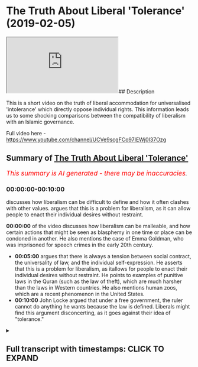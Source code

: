 # The Truth About Liberal 'Tolerance' (2019-02-05)

<iframe loading='lazy' allow='autoplay' src='https://www.youtube.com/embed/3cc8SyDc3WI'></iframe>## Description

This is a short video on the truth of liberal accommodation for universalised 'intolerance' which directly oppose individual rights. This information leads us to some shocking comparisons between the compatibility of liberalism with an Islamic governance.

Full video here -https://www.youtube.com/channel/UCVe9scgFCo97IEWj0I37Ozg

## Summary of [The Truth About Liberal 'Tolerance'](https://www.youtube.com/watch?v=3cc8SyDc3WI)


*<span style="color:red; font-size:125%">This summary is AI generated - there may be inaccuracies</span>. [](/)*

### <a onclick="modifyYTiframeseektime('0')">00:00:00-00:10:00</a>

 discusses how liberalism can be difficult to define and how it often clashes with other values. argues that this is a problem for liberalism, as it can allow people to enact their individual desires without restraint.

**<a onclick="modifyYTiframeseektime('0')">00:00:00</a>** of the video discusses how liberalism can be malleable, and how certain actions that might be seen as blasphemy in one time or place can be condoned in another. He also mentions the case of Emma Goldman, who was imprisoned for speech crimes in the early 20th century.
* **<a onclick="modifyYTiframeseektime('300')">00:05:00</a>** argues that there is always a tension between social contract, the universality of law, and the individual self-expression. He asserts that this is a problem for liberalism, as itallows for people to enact their individual desires without restraint. He points to examples of punitive laws in the Quran (such as the law of theft), which are much harsher than the laws in Western countries. He also mentions human zoos, which are a recent phenomenon in the United States.
* **<a onclick="modifyYTiframeseektime('600')">00:10:00</a>** John Locke argued that under a free government, the ruler cannot do anything he wants because the law is defined. Liberals might find this argument disconcerting, as it goes against their idea of "tolerance."

<details><summary><h2>Full transcript with timestamps: CLICK TO EXPAND</h2></summary>

<a onclick="modifyYTiframeseektime('0')">0:00:00</a> not kind of saw that the state  
<a onclick="modifyYTiframeseektime('1')">0:00:01</a> guarantees security so if there's no  
<a onclick="modifyYTiframeseektime('4')">0:00:04</a> freedoms and security without state so  
<a onclick="modifyYTiframeseektime('6')">0:00:06</a> if there are any ideas or beliefs that  
<a onclick="modifyYTiframeseektime('9')">0:00:09</a> could potentially threaten the stability  
<a onclick="modifyYTiframeseektime('11')">0:00:11</a> of the state then that'sthat's a good  
<a onclick="modifyYTiframeseektime('13')">0:00:13</a> reason to limit and prevent people from  
<a onclick="modifyYTiframeseektime('17')">0:00:17</a> from holding those ideas and he also  
<a onclick="modifyYTiframeseektime('20')">0:00:20</a> mentioned and you were correct when you  
<a onclick="modifyYTiframeseektime('22')">0:00:22</a> mention about Mohammed ins right so he  
<a onclick="modifyYTiframeseektime('24')">0:00:24</a> said that Mohammed ins don't have a  
<a onclick="modifyYTiframeseektime('26')">0:00:26</a> claim for toleration as we've got the  
<a onclick="modifyYTiframeseektime('27')">0:00:27</a> court here actually yeah if you can read  
<a onclick="modifyYTiframeseektime('30')">0:00:30</a> out the exact quote so that people I've  
<a onclick="modifyYTiframeseektime('32')">0:00:32</a> got the one for atheism though yeah  
<a onclick="modifyYTiframeseektime('33')">0:00:33</a> it says here those those are not at all  
<a onclick="modifyYTiframeseektime('37')">0:00:37</a> to be tolerated who deny the being of a  
<a onclick="modifyYTiframeseektime('39')">0:00:39</a> God promises covenants and and oaths  
<a onclick="modifyYTiframeseektime('43')">0:00:43</a> which are the bonds of human society can  
<a onclick="modifyYTiframeseektime('46')">0:00:46</a> have a can have no hold upon an atheist  
<a onclick="modifyYTiframeseektime('48')">0:00:48</a> yeah  
<a onclick="modifyYTiframeseektime('49')">0:00:49</a> he says the to the taking away of God  
<a onclick="modifyYTiframeseektime('52')">0:00:52</a> though but even in thought dissolves all  
<a onclick="modifyYTiframeseektime('55')">0:00:55</a> besides also those that by their atheism  
<a onclick="modifyYTiframeseektime('59')">0:00:59</a> undermined and destroy all religion can  
<a onclick="modifyYTiframeseektime('61')">0:01:01</a> have no pretense of religion whereupon  
<a onclick="modifyYTiframeseektime('63')">0:01:03</a> to challenge the privilege of toleration  
<a onclick="modifyYTiframeseektime('65')">0:01:05</a> yeah so clearly I mean this is joy once  
<a onclick="modifyYTiframeseektime('69')">0:01:09</a> again John look he's opposing I actually  
<a onclick="modifyYTiframeseektime('74')">0:01:14</a> know what iíve got the I have the quotes  
<a onclick="modifyYTiframeseektime('77')">0:01:17</a> here actually and this is in I think  
<a onclick="modifyYTiframeseektime('80')">0:01:20</a> took a chapter 20 of us yeah there you  
<a onclick="modifyYTiframeseektime('82')">0:01:22</a> go  
<a onclick="modifyYTiframeseektime('82')">0:01:22</a> so he says I'll try to kind of I'll just  
<a onclick="modifyYTiframeseektime('85')">0:01:25</a> talk about the Muslim side of it so he  
<a onclick="modifyYTiframeseektime('86')">0:01:26</a> talks about he alludes to Catholics and  
<a onclick="modifyYTiframeseektime('89')">0:01:29</a> then he says and this probably sounds  
<a onclick="modifyYTiframeseektime('92')">0:01:32</a> like some Islamic folks today right he  
<a onclick="modifyYTiframeseektime('94')">0:01:34</a> says it is ridiculous for anyone to  
<a onclick="modifyYTiframeseektime('96')">0:01:36</a> profess himself to be a muhammad in'  
<a onclick="modifyYTiframeseektime('98')">0:01:38</a> only in his religion but in everything  
<a onclick="modifyYTiframeseektime('100')">0:01:40</a> else a faithful subject to a christian  
<a onclick="modifyYTiframeseektime('103')">0:01:43</a> magistrate which bases government whilst  
<a onclick="modifyYTiframeseektime('106')">0:01:46</a> at the same time he acknowledges himself  
<a onclick="modifyYTiframeseektime('108')">0:01:48</a> bound to yield a bit blind obedience to  
<a onclick="modifyYTiframeseektime('111')">0:01:51</a> the mufti of constantinople who himself  
<a onclick="modifyYTiframeseektime('114')">0:01:54</a> is entirely obedient to the ottoman  
<a onclick="modifyYTiframeseektime('116')">0:01:56</a> emperor basically the caliph and frames  
<a onclick="modifyYTiframeseektime('119')">0:01:59</a> the feigned Oracle's or columns of the  
<a onclick="modifyYTiframeseektime('121')">0:02:01</a> identities what hook misses Oracle's but  
<a onclick="modifyYTiframeseektime('123')">0:02:03</a> it means outcome of that religion  
<a onclick="modifyYTiframeseektime('126')">0:02:06</a> according to his pleasure pleasure  
<a onclick="modifyYTiframeseektime('127')">0:02:07</a> and this muhammad in living amongst  
<a onclick="modifyYTiframeseektime('129')">0:02:09</a> Christians would yet more apparently  
<a onclick="modifyYTiframeseektime('131')">0:02:11</a> renounced their government if he  
<a onclick="modifyYTiframeseektime('133')">0:02:13</a> acknowledged  
<a onclick="modifyYTiframeseektime('134')">0:02:14</a> the same person to be head of his church  
<a onclick="modifyYTiframeseektime('136')">0:02:16</a> who is the supreme magistrate in the  
<a onclick="modifyYTiframeseektime('138')">0:02:18</a> state  
<a onclick="modifyYTiframeseektime('138')">0:02:18</a> so basically Muslims can't be trusted  
<a onclick="modifyYTiframeseektime('143')">0:02:23</a> yes because they're the the head of  
<a onclick="modifyYTiframeseektime('146')">0:02:26</a> their religion or their leader is the  
<a onclick="modifyYTiframeseektime('149')">0:02:29</a> Caliph it isn't the leader of the  
<a onclick="modifyYTiframeseektime('151')">0:02:31</a> Christian State they live in the  
<a onclick="modifyYTiframeseektime('153')">0:02:33</a> conflict of interest yes which is why  
<a onclick="modifyYTiframeseektime('155')">0:02:35</a> he's argues that it is ridiculous just  
<a onclick="modifyYTiframeseektime('158')">0:02:38</a> to think that we should only that with  
<a onclick="modifyYTiframeseektime('161')">0:02:41</a> that Muslim can only be can only be a  
<a onclick="modifyYTiframeseektime('164')">0:02:44</a> Muslim in a spiritual aspect and not in  
<a onclick="modifyYTiframeseektime('166')">0:02:46</a> a political aspect - right so it shows  
<a onclick="modifyYTiframeseektime('169')">0:02:49</a> you I'm intrigued the extent to which  
<a onclick="modifyYTiframeseektime('170')">0:02:50</a> liberalism is malleable from the inside  
<a onclick="modifyYTiframeseektime('174')">0:02:54</a> and elastic if you like is all from from  
<a onclick="modifyYTiframeseektime('177')">0:02:57</a> it's very fun outside because obviously  
<a onclick="modifyYTiframeseektime('180')">0:03:00</a> here if toleration can be stretched  
<a onclick="modifyYTiframeseektime('183')">0:03:03</a> according to public good and community  
<a onclick="modifyYTiframeseektime('187')">0:03:07</a> interest and social interest to this  
<a onclick="modifyYTiframeseektime('189')">0:03:09</a> extent then to what extent is liberalism  
<a onclick="modifyYTiframeseektime('192')">0:03:12</a> in fact individualistic in this in the  
<a onclick="modifyYTiframeseektime('194')">0:03:14</a> sense I claims to be you know it's it's  
<a onclick="modifyYTiframeseektime('197')">0:03:17</a> gonna be as we would call HD handy right  
<a onclick="modifyYTiframeseektime('199')">0:03:19</a> yeah I got something from Miller so I  
<a onclick="modifyYTiframeseektime('201')">0:03:21</a> know we're kind of skipping 200 years  
<a onclick="modifyYTiframeseektime('203')">0:03:23</a> it's all right  
<a onclick="modifyYTiframeseektime('204')">0:03:24</a> but this is what I found quite just  
<a onclick="modifyYTiframeseektime('205')">0:03:25</a> interesting I mean I'm not sure once  
<a onclick="modifyYTiframeseektime('210')">0:03:30</a> again I think I was talking to you about  
<a onclick="modifyYTiframeseektime('211')">0:03:31</a> this before but I'm not sure if this is  
<a onclick="modifyYTiframeseektime('214')">0:03:34</a> authentic or not so I have to put as a  
<a onclick="modifyYTiframeseektime('216')">0:03:36</a> big caveat in before I read this out but  
<a onclick="modifyYTiframeseektime('218')">0:03:38</a> he's talking about blasphemy sure and  
<a onclick="modifyYTiframeseektime('220')">0:03:40</a> blasphemy laws and he says yeah if such  
<a onclick="modifyYTiframeseektime('222')">0:03:42</a> prosecutions be necessary for the  
<a onclick="modifyYTiframeseektime('224')">0:03:44</a> well-being of the community  
<a onclick="modifyYTiframeseektime('225')">0:03:45</a> if the prosperity of England requires  
<a onclick="modifyYTiframeseektime('228')">0:03:48</a> that some martyrs should be made by the  
<a onclick="modifyYTiframeseektime('230')">0:03:50</a> religion for which so many have been  
<a onclick="modifyYTiframeseektime('232')">0:03:52</a> made in former times then by all means  
<a onclick="modifyYTiframeseektime('235')">0:03:55</a> let them continue and be multiplied and  
<a onclick="modifyYTiframeseektime('237')">0:03:57</a> let Christianity which benefits the  
<a onclick="modifyYTiframeseektime('239')">0:03:59</a> country in so many other ways also  
<a onclick="modifyYTiframeseektime('241')">0:04:01</a> benefit by the sacrifice of its own  
<a onclick="modifyYTiframeseektime('243')">0:04:03</a> character for mercy toleration and  
<a onclick="modifyYTiframeseektime('244')">0:04:04</a> consistency it is however worth well  
<a onclick="modifyYTiframeseektime('247')">0:04:07</a> worth considering whether we will be  
<a onclick="modifyYTiframeseektime('249')">0:04:09</a> reduced to style Emma so otherwise here  
<a onclick="modifyYTiframeseektime('250')">0:04:10</a> I'm not sure once again up as a caveat  
<a onclick="modifyYTiframeseektime('253')">0:04:13</a> I'm not sure to what extent this is  
<a onclick="modifyYTiframeseektime('255')">0:04:15</a> accurate but what Mills seems to be  
<a onclick="modifyYTiframeseektime('257')">0:04:17</a> indicating here as well once again fast  
<a onclick="modifyYTiframeseektime('260')">0:04:20</a> wording a hundred fifty years or 200  
<a onclick="modifyYTiframeseektime('261')">0:04:21</a> years or whatever it may be is that  
<a onclick="modifyYTiframeseektime('264')">0:04:24</a> there are certain things  
<a onclick="modifyYTiframeseektime('266')">0:04:26</a> that society are unacceptable and  
<a onclick="modifyYTiframeseektime('268')">0:04:28</a> therefore should be universalized in law  
<a onclick="modifyYTiframeseektime('272')">0:04:32</a> and and those things would then be used  
<a onclick="modifyYTiframeseektime('276')">0:04:36</a> to curtail human interaction and liberty  
<a onclick="modifyYTiframeseektime('279')">0:04:39</a> if you like from an individual I got one  
<a onclick="modifyYTiframeseektime('281')">0:04:41</a> more example of looking at this because  
<a onclick="modifyYTiframeseektime('284')">0:04:44</a> this could be contested manuscript right  
<a onclick="modifyYTiframeseektime('286')">0:04:46</a> but in page 166 on Liberty very famous  
<a onclick="modifyYTiframeseektime('294')">0:04:54</a> book he basically John Stuart Mill talks  
<a onclick="modifyYTiframeseektime('298')">0:04:58</a> about certain acts which are done  
<a onclick="modifyYTiframeseektime('300')">0:05:00</a> publicly and not acceptable and he talks  
<a onclick="modifyYTiframeseektime('303')">0:05:03</a> of you know potentially like for example  
<a onclick="modifyYTiframeseektime('306')">0:05:06</a> about like a husband wife having sex  
<a onclick="modifyYTiframeseektime('309')">0:05:09</a> Marshall if he talks about himself life  
<a onclick="modifyYTiframeseektime('311')">0:05:11</a> but is from a second resource to maybe a  
<a onclick="modifyYTiframeseektime('314')">0:05:14</a> husband wife having sex in public right  
<a onclick="modifyYTiframeseektime('315')">0:05:15</a> so this kind of thing sex in public is  
<a onclick="modifyYTiframeseektime('318')">0:05:18</a> an unacceptable offense  
<a onclick="modifyYTiframeseektime('321')">0:05:21</a> according to even I think law today its  
<a onclick="modifyYTiframeseektime('324')">0:05:24</a> public yes yes it's not lawful  
<a onclick="modifyYTiframeseektime('325')">0:05:25</a> percentage guys even though you might  
<a onclick="modifyYTiframeseektime('327')">0:05:27</a> think it's not in by some people's  
<a onclick="modifyYTiframeseektime('329')">0:05:29</a> antics we hear about on the news and so  
<a onclick="modifyYTiframeseektime('331')">0:05:31</a> on but no it's generally prohibited it's  
<a onclick="modifyYTiframeseektime('332')">0:05:32</a> prohibited yeah that kind of thing so if  
<a onclick="modifyYTiframeseektime('335')">0:05:35</a> there is something which can be  
<a onclick="modifyYTiframeseektime('336')">0:05:36</a> universalized in law and enshrined in  
<a onclick="modifyYTiframeseektime('340')">0:05:40</a> law in such a way as would prevent human  
<a onclick="modifyYTiframeseektime('343')">0:05:43</a> beings from enacting their kind of  
<a onclick="modifyYTiframeseektime('346')">0:05:46</a> individual or doing what they want to do  
<a onclick="modifyYTiframeseektime('348')">0:05:48</a> individually then according to mill and  
<a onclick="modifyYTiframeseektime('351')">0:05:51</a> Locke and all of those theorists once  
<a onclick="modifyYTiframeseektime('354')">0:05:54</a> again there is a intrinsic malleability  
<a onclick="modifyYTiframeseektime('357')">0:05:57</a> or we can say such a malleability eyes  
<a onclick="modifyYTiframeseektime('359')">0:05:59</a> ironically would allow for rigidity at a  
<a onclick="modifyYTiframeseektime('362')">0:06:02</a> certain stage you can't be free at all  
<a onclick="modifyYTiframeseektime('365')">0:06:05</a> stages because you could argue this  
<a onclick="modifyYTiframeseektime('367')">0:06:07</a> doesn't harm anyone it goes against the  
<a onclick="modifyYTiframeseektime('369')">0:06:09</a> harm principle right yeah so you know  
<a onclick="modifyYTiframeseektime('371')">0:06:11</a> two people having sex maybe could harm a  
<a onclick="modifyYTiframeseektime('372')">0:06:12</a> child but if they do in the same area  
<a onclick="modifyYTiframeseektime('374')">0:06:14</a> yeah you know I mean why not you know  
<a onclick="modifyYTiframeseektime('377')">0:06:17</a> Quantic wanted it's their Creed  
<a onclick="modifyYTiframeseektime('379')">0:06:19</a> according to the Creed and so the point  
<a onclick="modifyYTiframeseektime('382')">0:06:22</a> I'm making is that it's always I'm  
<a onclick="modifyYTiframeseektime('384')">0:06:24</a> probably this is probably a good way to  
<a onclick="modifyYTiframeseektime('385')">0:06:25</a> segue into this there's always going to  
<a onclick="modifyYTiframeseektime('388')">0:06:28</a> be that tension between social contract  
<a onclick="modifyYTiframeseektime('391')">0:06:31</a> the universality of law and the  
<a onclick="modifyYTiframeseektime('395')">0:06:35</a> individual self-expression  
<a onclick="modifyYTiframeseektime('398')">0:06:38</a> so this is a problem for liberalism  
<a onclick="modifyYTiframeseektime('400')">0:06:40</a> right how does you how do human being so  
<a onclick="modifyYTiframeseektime('404')">0:06:44</a> out these things especially when you put  
<a onclick="modifyYTiframeseektime('406')">0:06:46</a> democracy into thee because I think I  
<a onclick="modifyYTiframeseektime('408')">0:06:48</a> saw you one time on YouTube you are  
<a onclick="modifyYTiframeseektime('409')">0:06:49</a> you're not sure if this is correct you  
<a onclick="modifyYTiframeseektime('411')">0:06:51</a> can correct me wonderful you questioning  
<a onclick="modifyYTiframeseektime('414')">0:06:54</a> someone on on like I think it was Middle  
<a onclick="modifyYTiframeseektime('418')">0:06:58</a> Eastern context and you were talking  
<a onclick="modifyYTiframeseektime('419')">0:06:59</a> about politics and say for example let's  
<a onclick="modifyYTiframeseektime('422')">0:07:02</a> just be controversial here and this is  
<a onclick="modifyYTiframeseektime('423')">0:07:03</a> kind of bringing out right I think me  
<a onclick="modifyYTiframeseektime('425')">0:07:05</a> controversial so one of the punitive  
<a onclick="modifyYTiframeseektime('429')">0:07:09</a> laws of these are kinds at the hand of  
<a onclick="modifyYTiframeseektime('431')">0:07:11</a> the thief  
<a onclick="modifyYTiframeseektime('432')">0:07:12</a> for example say for instance which is in  
<a onclick="modifyYTiframeseektime('434')">0:07:14</a> the Quran okay and we're not saying it's  
<a onclick="modifyYTiframeseektime('436')">0:07:16</a> applicable for all times and places  
<a onclick="modifyYTiframeseektime('437')">0:07:17</a> certainly we're not saying it's  
<a onclick="modifyYTiframeseektime('438')">0:07:18</a> applicable in the United Kingdom right  
<a onclick="modifyYTiframeseektime('440')">0:07:20</a> for the non-muslims or whatever it may  
<a onclick="modifyYTiframeseektime('442')">0:07:22</a> be right we're not gonna say we cut the  
<a onclick="modifyYTiframeseektime('445')">0:07:25</a> hands off we were judge judy and  
<a onclick="modifyYTiframeseektime('446')">0:07:26</a> executioner judge jury sure yeah yeah  
<a onclick="modifyYTiframeseektime('452')">0:07:32</a> but what I was gonna say was that say  
<a onclick="modifyYTiframeseektime('454')">0:07:34</a> for instance right we're bringing the  
<a onclick="modifyYTiframeseektime('458')">0:07:38</a> democratic element right you have a  
<a onclick="modifyYTiframeseektime('460')">0:07:40</a> society which the majority principle  
<a onclick="modifyYTiframeseektime('462')">0:07:42</a> dictates from for in for example in a  
<a onclick="modifyYTiframeseektime('466')">0:07:46</a> referendum decide that this this should  
<a onclick="modifyYTiframeseektime('467')">0:07:47</a> be the method by which and through which  
<a onclick="modifyYTiframeseektime('469')">0:07:49</a> thieves ought to be punished now you've  
<a onclick="modifyYTiframeseektime('474')">0:07:54</a> got lots of tensions here you've got the  
<a onclick="modifyYTiframeseektime('475')">0:07:55</a> tension between a social contract the  
<a onclick="modifyYTiframeseektime('477')">0:07:57</a> death the majority principle human  
<a onclick="modifyYTiframeseektime('479')">0:07:59</a> so-called human rights and the vigil  
<a onclick="modifyYTiframeseektime('481')">0:08:01</a> Human Rights which one should take  
<a onclick="modifyYTiframeseektime('483')">0:08:03</a> primacy in the in the struggle for  
<a onclick="modifyYTiframeseektime('488')">0:08:08</a> making it onto law what should be  
<a onclick="modifyYTiframeseektime('492')">0:08:12</a> enshrined and become universal as law  
<a onclick="modifyYTiframeseektime('496')">0:08:16</a> but well you like when people look at  
<a onclick="modifyYTiframeseektime('499')">0:08:19</a> her Dourdan a thing oh isn't that isn't  
<a onclick="modifyYTiframeseektime('501')">0:08:21</a> that so barbaric and so on no they don't  
<a onclick="modifyYTiframeseektime('503')">0:08:23</a> they don't look at let's say in look the  
<a onclick="modifyYTiframeseektime('507')">0:08:27</a> history of English law even during its  
<a onclick="modifyYTiframeseektime('509')">0:08:29</a> post enlightenment develops stage listen  
<a onclick="modifyYTiframeseektime('512')">0:08:32</a> 19th century so it wasn't that long ago  
<a onclick="modifyYTiframeseektime('514')">0:08:34</a> in terms of history Victorian Britain  
<a onclick="modifyYTiframeseektime('517')">0:08:37</a> yeah if you if you commit theft you  
<a onclick="modifyYTiframeseektime('519')">0:08:39</a> could be executed you know and killed  
<a onclick="modifyYTiframeseektime('521')">0:08:41</a> and rendered dead just for committing  
<a onclick="modifyYTiframeseektime('524')">0:08:44</a> theft really the who do doesn't do that  
<a onclick="modifyYTiframeseektime('526')">0:08:46</a> it's non doesn't say it doesn't say that  
<a onclick="modifyYTiframeseektime('527')">0:08:47</a> is worth it's much more harsh yes  
<a onclick="modifyYTiframeseektime('529')">0:08:49</a> certainly much more harsh you also had  
<a onclick="modifyYTiframeseektime('531')">0:08:51</a> forced  
<a onclick="modifyYTiframeseektime('532')">0:08:52</a> for many petty crimes yes in so Bessey's  
<a onclick="modifyYTiframeseektime('536')">0:08:56</a> made into slaves but those who know  
<a onclick="modifyYTiframeseektime('539')">0:08:59</a> they'll say Abdullah look removed all  
<a onclick="modifyYTiframeseektime('540')">0:09:00</a> for that that was something of the pie  
<a onclick="modifyYTiframeseektime('541')">0:09:01</a> no I I know but I would argue they've  
<a onclick="modifyYTiframeseektime('543')">0:09:03</a> replaced it with something which is  
<a onclick="modifyYTiframeseektime('545')">0:09:05</a> still I would argue inhumane compared to  
<a onclick="modifyYTiframeseektime('548')">0:09:08</a> the shoddy of the mercy of the Sharia  
<a onclick="modifyYTiframeseektime('549')">0:09:09</a> because the Sharia the punishment system  
<a onclick="modifyYTiframeseektime('552')">0:09:12</a> is very it's usually it's corporal  
<a onclick="modifyYTiframeseektime('554')">0:09:14</a> punishments so punch him the ball of the  
<a onclick="modifyYTiframeseektime('556')">0:09:16</a> body but the person is released back to  
<a onclick="modifyYTiframeseektime('557')">0:09:17</a> their family that very day right their  
<a onclick="modifyYTiframeseektime('560')">0:09:20</a> family doesn't suffer when that person  
<a onclick="modifyYTiframeseektime('562')">0:09:22</a> is punished the person who commits the  
<a onclick="modifyYTiframeseektime('563')">0:09:23</a> planet commits the year that the crime  
<a onclick="modifyYTiframeseektime('565')">0:09:25</a> they're punished not their family but in  
<a onclick="modifyYTiframeseektime('568')">0:09:28</a> in Western countries they put people  
<a onclick="modifyYTiframeseektime('570')">0:09:30</a> into these cages humans they put humans  
<a onclick="modifyYTiframeseektime('572')">0:09:32</a> into cages for long periods of time  
<a onclick="modifyYTiframeseektime('575')">0:09:35</a> and have created human zoos it's become  
<a onclick="modifyYTiframeseektime('577')">0:09:37</a> an industry in United States of America  
<a onclick="modifyYTiframeseektime('579')">0:09:39</a> with the highest prison population in  
<a onclick="modifyYTiframeseektime('582')">0:09:42</a> the world more than China - got a  
<a onclick="modifyYTiframeseektime('584')">0:09:44</a> billion people is that is that correct  
<a onclick="modifyYTiframeseektime('586')">0:09:46</a> is accurate yeah it's the largest prison  
<a onclick="modifyYTiframeseektime('589')">0:09:49</a> population in the world not not as not  
<a onclick="modifyYTiframeseektime('591')">0:09:51</a> as a ratio as numbers of individuals as  
<a onclick="modifyYTiframeseektime('593')">0:09:53</a> numbers as numbers and we're paying I  
<a onclick="modifyYTiframeseektime('596')">0:09:56</a> think it's over I think that run a  
<a onclick="modifyYTiframeseektime('599')">0:09:59</a> million or so people and million  
<a onclick="modifyYTiframeseektime('601')">0:10:01</a> Americans are in cages and what I was  
<a onclick="modifyYTiframeseektime('606')">0:10:06</a> gonna say to you here going back to the  
<a onclick="modifyYTiframeseektime('607')">0:10:07</a> problems of liberalism  
<a onclick="modifyYTiframeseektime('608')">0:10:08</a> yeah because couldn't one easily argue  
<a onclick="modifyYTiframeseektime('611')">0:10:11</a> right just potentially as Locke John  
<a onclick="modifyYTiframeseektime('613')">0:10:13</a> Locke did and potentially as John Stuart  
<a onclick="modifyYTiframeseektime('615')">0:10:15</a> Mill fall is worth okay  
<a onclick="modifyYTiframeseektime('620')">0:10:20</a> would would indicate himself that I mean  
<a onclick="modifyYTiframeseektime('623')">0:10:23</a> this this might sound a bit wacky here  
<a onclick="modifyYTiframeseektime('624')">0:10:24</a> right but let's bring one of the abdomen  
<a onclick="modifyYTiframeseektime('627')">0:10:27</a> huddled for honest or now one of the  
<a onclick="modifyYTiframeseektime('629')">0:10:29</a> punitive laws of Islam right say for  
<a onclick="modifyYTiframeseektime('631')">0:10:31</a> example cutting the hands of the thief  
<a onclick="modifyYTiframeseektime('633')">0:10:33</a> well I could even bring us suppose an  
<a onclick="modifyYTiframeseektime('636')">0:10:36</a> execution death penalty not the flogging  
<a onclick="modifyYTiframeseektime('639')">0:10:39</a> for zina basically for yeah Ming  
<a onclick="modifyYTiframeseektime('643')">0:10:43</a> Xin yeah according to the logic of John  
<a onclick="modifyYTiframeseektime('646')">0:10:46</a> Stuart Mill here in 866 of his book on  
<a onclick="modifyYTiframeseektime('649')">0:10:49</a> Liberty if there are certain things  
<a onclick="modifyYTiframeseektime('651')">0:10:51</a> which are unacceptable publicly so this  
<a onclick="modifyYTiframeseektime('655')">0:10:55</a> this point it's unacceptable publicly  
<a onclick="modifyYTiframeseektime('657')">0:10:57</a> who's to who's to decide it would be  
<a onclick="modifyYTiframeseektime('659')">0:10:59</a> either either or there will be the the  
<a onclick="modifyYTiframeseektime('663')">0:11:03</a> population and all the  
<a onclick="modifyYTiframeseektime('665')">0:11:05</a> yeah so if it's the ruler and the  
<a onclick="modifyYTiframeseektime('668')">0:11:08</a> population so there's kind of like well  
<a onclick="modifyYTiframeseektime('670')">0:11:10</a> the majority principle if they want to  
<a onclick="modifyYTiframeseektime('671')">0:11:11</a> bring him democracy wherever it may be  
<a onclick="modifyYTiframeseektime('673')">0:11:13</a> but if that's the case so from this  
<a onclick="modifyYTiframeseektime('676')">0:11:16</a> logic you can actually justify using  
<a onclick="modifyYTiframeseektime('678')">0:11:18</a> liberal principles couldn't you I mean  
<a onclick="modifyYTiframeseektime('680')">0:11:20</a> couldn't you justify the cutting the  
<a onclick="modifyYTiframeseektime('682')">0:11:22</a> hand of a thief but they don't really  
<a onclick="modifyYTiframeseektime('684')">0:11:24</a> have an argument like John Locke John  
<a onclick="modifyYTiframeseektime('686')">0:11:26</a> Stuart Mill Thomas Hobbes Sonya Thomas  
<a onclick="modifyYTiframeseektime('688')">0:11:28</a> of Leda wouldn't could not actually  
<a onclick="modifyYTiframeseektime('690')">0:11:30</a> produce any argument to actually  
<a onclick="modifyYTiframeseektime('693')">0:11:33</a> criticize they might say it's against  
<a onclick="modifyYTiframeseektime('696')">0:11:36</a> our tastes to do so but they were doing  
<a onclick="modifyYTiframeseektime('698')">0:11:38</a> far worse in England round-nose at those  
<a onclick="modifyYTiframeseektime('701')">0:11:41</a> times much much worse then O'Neill  
<a onclick="modifyYTiframeseektime('704')">0:11:44</a> Empire mm-hmm I'm not sure what they  
<a onclick="modifyYTiframeseektime('706')">0:11:46</a> were their thing was I mean I read it in  
<a onclick="modifyYTiframeseektime('709')">0:11:49</a> two treatises of government is a lot  
<a onclick="modifyYTiframeseektime('710')">0:11:50</a> discussion on slavery and obviously  
<a onclick="modifyYTiframeseektime('712')">0:11:52</a> there's no doubt in the United States  
<a onclick="modifyYTiframeseektime('714')">0:11:54</a> they were amputated and putative knee  
<a onclick="modifyYTiframeseektime('716')">0:11:56</a> hands of of slaves that ran away and so  
<a onclick="modifyYTiframeseektime('720')">0:12:00</a> and so forth whereas in the Sharia you  
<a onclick="modifyYTiframeseektime('722')">0:12:02</a> don't know you can't amputate slaves and  
<a onclick="modifyYTiframeseektime('725')">0:12:05</a> so on and so forth but what I was gonna  
<a onclick="modifyYTiframeseektime('727')">0:12:07</a> say was that there's no doubt on John  
<a onclick="modifyYTiframeseektime('728')">0:12:08</a> Locke's position for example on slavery  
<a onclick="modifyYTiframeseektime('730')">0:12:10</a> he's unequivocally against it right he  
<a onclick="modifyYTiframeseektime('732')">0:12:12</a> talked about for the most part for irony  
<a onclick="modifyYTiframeseektime('735')">0:12:15</a> and it's there's some reports of him  
<a onclick="modifyYTiframeseektime('736')">0:12:16</a> actually having slaves but in America  
<a onclick="modifyYTiframeseektime('738')">0:12:18</a> okay what he did weigh against them and  
<a onclick="modifyYTiframeseektime('741')">0:12:21</a> that's from what from what I remember he  
<a onclick="modifyYTiframeseektime('742')">0:12:22</a> definitely wrote against it slavery is  
<a onclick="modifyYTiframeseektime('744')">0:12:24</a> an institution or what can I he  
<a onclick="modifyYTiframeseektime('745')">0:12:25</a> definitely wrote against against they  
<a onclick="modifyYTiframeseektime('747')">0:12:27</a> said the human being should never be  
<a onclick="modifyYTiframeseektime('748')">0:12:28</a> enslaved and so on to an extent he but  
<a onclick="modifyYTiframeseektime('752')">0:12:32</a> he also defended he defended slavery in  
<a onclick="modifyYTiframeseektime('755')">0:12:35</a> the Bible by arguing it wasn't exactly  
<a onclick="modifyYTiframeseektime('757')">0:12:37</a> are you probably I think he went to my  
<a onclick="modifyYTiframeseektime('759')">0:12:39</a> kind of Islam and slavery lecture when I  
<a onclick="modifyYTiframeseektime('760')">0:12:40</a> brought this up yes where he said that  
<a onclick="modifyYTiframeseektime('764')">0:12:44</a> if you're not allowed to execute your  
<a onclick="modifyYTiframeseektime('767')">0:12:47</a> slave at will and we're quantitive the  
<a onclick="modifyYTiframeseektime('771')">0:12:51</a> laws of Moses and what have you  
<a onclick="modifyYTiframeseektime('773')">0:12:53</a> after I think seven or six years you  
<a onclick="modifyYTiframeseektime('774')">0:12:54</a> release them or or that they can be  
<a onclick="modifyYTiframeseektime('776')">0:12:56</a> released if they pay off a debt or  
<a onclick="modifyYTiframeseektime('777')">0:12:57</a> what-have-you but basically you didn't  
<a onclick="modifyYTiframeseektime('778')">0:12:58</a> you don't have unconditional absolute  
<a onclick="modifyYTiframeseektime('780')">0:13:00</a> control over someone to do whatever you  
<a onclick="modifyYTiframeseektime('783')">0:13:03</a> want and we know that in Islam you don't  
<a onclick="modifyYTiframeseektime('784')">0:13:04</a> you know there's fish ins that there are  
<a onclick="modifyYTiframeseektime('788')">0:13:08</a> rights better safe has it over you so  
<a onclick="modifyYTiframeseektime('790')">0:13:10</a> Quinn to John Locke  
<a onclick="modifyYTiframeseektime('791')">0:13:11</a> that's not slavery mmm so Jewish the  
<a onclick="modifyYTiframeseektime('794')">0:13:14</a> kind of slavery did as defining Jewish  
<a onclick="modifyYTiframeseektime('797')">0:13:17</a> law and slavery as they  
<a onclick="modifyYTiframeseektime('799')">0:13:19</a> we would say is in Sharia or least how I  
<a onclick="modifyYTiframeseektime('802')">0:13:22</a> am Eric manages it according to John  
<a onclick="modifyYTiframeseektime('804')">0:13:24</a> Locke he isn't slavery and that's what  
<a onclick="modifyYTiframeseektime('806')">0:13:26</a> he writes in his two tiers of government  
<a onclick="modifyYTiframeseektime('807')">0:13:27</a> that you put that section on slavery he  
<a onclick="modifyYTiframeseektime('809')">0:13:29</a> writes he actually did it mentions it by  
<a onclick="modifyYTiframeseektime('812')">0:13:32</a> name which is saying that liberals would  
<a onclick="modifyYTiframeseektime('814')">0:13:34</a> find them probably disconcerting if they  
<a onclick="modifyYTiframeseektime('816')">0:13:36</a> knew that now and you're right what you  
<a onclick="modifyYTiframeseektime('819')">0:13:39</a> said about they these guys would not  
<a onclick="modifyYTiframeseektime('822')">0:13:42</a> have any crystal of the Sharia in fact  
<a onclick="modifyYTiframeseektime('824')">0:13:44</a> they could even argue I could be argued  
<a onclick="modifyYTiframeseektime('827')">0:13:47</a> that according to John Locke an Islamic  
<a onclick="modifyYTiframeseektime('830')">0:13:50</a> government under a caliph with it with  
<a onclick="modifyYTiframeseektime('832')">0:13:52</a> implementing Sharia is a free government  
<a onclick="modifyYTiframeseektime('834')">0:13:54</a> it's it's a free state on the basis that  
<a onclick="modifyYTiframeseektime('837')">0:13:57</a> he said the same thing about a Jewish  
<a onclick="modifyYTiframeseektime('838')">0:13:58</a> government no not even that he gave a  
<a onclick="modifyYTiframeseektime('841')">0:14:01</a> definition so Robert Robert filmer  
<a onclick="modifyYTiframeseektime('844')">0:14:04</a> argues that well if you believe in  
<a onclick="modifyYTiframeseektime('848')">0:14:08</a> freedom you believe that people can just  
<a onclick="modifyYTiframeseektime('850')">0:14:10</a> do whatever they want and he was real  
<a onclick="modifyYTiframeseektime('853')">0:14:13</a> buts in response they no no I didn't say  
<a onclick="modifyYTiframeseektime('854')">0:14:14</a> that  
<a onclick="modifyYTiframeseektime('854')">0:14:14</a> I what I meant by freedom is that you  
<a onclick="modifyYTiframeseektime('857')">0:14:17</a> live under a government with known laws  
<a onclick="modifyYTiframeseektime('860')">0:14:20</a> that apply for everybody equally where  
<a onclick="modifyYTiframeseektime('863')">0:14:23</a> the ruler can't do anything he wants to  
<a onclick="modifyYTiframeseektime('865')">0:14:25</a> just because he doesn't like you so I  
<a onclick="modifyYTiframeseektime('867')">0:14:27</a> don't like that hat you're wearing I'm  
<a onclick="modifyYTiframeseektime('868')">0:14:28</a> gonna kill you he can't do that  
<a onclick="modifyYTiframeseektime('869')">0:14:29</a> because the law is prohibited right all  
<a onclick="modifyYTiframeseektime('872')">0:14:32</a> the laws the laws of defined so whatever  
<a onclick="modifyYTiframeseektime('875')">0:14:35</a> is is within the permissible area and  
<a onclick="modifyYTiframeseektime('877')">0:14:37</a> the moba you have freedom that's what he  
<a onclick="modifyYTiframeseektime('880')">0:14:40</a> means by freedom  
</details>